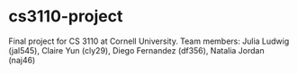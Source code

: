 # cs3110-project
Final project for CS 3110 at Cornell University.
Team members: Julia Ludwig (jal545), Claire Yun (cly29), Diego Fernandez (df356), Natalia Jordan (naj46)
